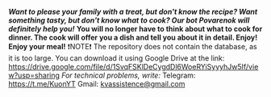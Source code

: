 
***Want to please your family with a treat, but don't know the recipe? Want something tasty, but don't know what to cook? Our bot Povarenok will definitely help you!***
**You will no longer have to think about what to cook for dinner. The cook will offer you a dish and tell you about it in detail. Enjoy! Enjoy your meal!**
❗NOTE❗
The repository does not contain the database, as it is too large. You can download it using Google Drive at the link: https://drive.google.com/file/d/1SvqFSKlDeCygdDl6WoeRYiSyyyhJw5If/view?usp=sharing
*For technical problems, write:*
Telegram: https://t.me/KuonYT
Gmail: kvassistence@gmail.com





